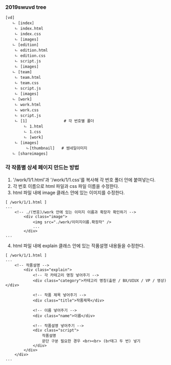 ### 2019swuvd tree
```
[vd]
   ㄴ [index]
	ㄴ index.html
	ㄴ index.css
	ㄴ [images]
   ㄴ [edition]
	ㄴ edition.html
	ㄴ edition.css
	ㄴ script.js
	ㄴ [images]
   ㄴ [team]
	ㄴ team.html
	ㄴ team.css
	ㄴ script.js
	ㄴ [images]
   ㄴ [work]
	ㄴ work.html
	ㄴ work.css
	ㄴ script.js
	ㄴ [1]		         # 각 번호별 폴더
	    ㄴ 1.html
	    ㄴ 1.css
	    ㄴ [work]
	ㄴ [images]
	     ㄴ[thumbnail]	# 썸네일이미지
   ㄴ [shareimages]
```

### 각 작품별 상세 페이지 만드는 방법

1. '/work/1/1.html'과 '/work/1/1.css'를 복사해 각 번호 폴더 안에 붙여넣는다.
2. 각 번호 이름으로 html 파일과 css 파일 이름을 수정한다.
3. html 파일 내에 image 클래스 안에 있는 이미지를 수정한다.
```
[ /work/1/1.html ]
...
	<!-- ./(번호)/work 안에 있는 이미지 이름과 확장자 확인하기 -->
        <div class="image">
            <img src="./work/이미지이름.확장자" />
            ...
        </div>
...
```
4. html 파일 내에 explain 클래스 안에 있는 작품설명 내용들을 수정한다.
```
[ /work/1/1.html ]
...
	<!-- 작품설명 -->
        <div class="explain">
            <!-- 각 카테고리 명칭 넣어주기 -->
            <div class="category">카테고리 명칭(출판 / BX/UIUX / VP / 영상)</div>

            <!-- 작품 제목 넣어주기 -->
            <div class="title">작품제목</div>

            <!-- 이름 넣어주기 -->
            <div class="name">이름</div>

            <!-- 작품설명 넣어주기 -->
            <div class="script">
                작품설명
                문단 구분 필요한 경우 <br><br> (br태그 두 번) 넣기
            </div>
        </div>
    </div>
...
```
